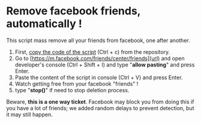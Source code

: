 # Remove facebook friends, automatically !

This script mass remove all your friends from facebook, one after another.

1) First, [copy the code of the script](https://github.com/danass/remove-fb-friends/blob/main/remove.js) (Ctrl + c) from the repository.
2) Go to [https://m.facebook.com/friends/center/friends](url) and open developer's console (Ctrl + Shift + I) and type "**allow pasting**" and press Enter.
3) Paste the content of the script in console (Ctrl + V) and press Enter.
4) Watch getting free from your facebook "friends" !
5) type "**stop()**" if need to stop deletion process. 

Beware, **this is a one way ticket**.
Facebook may block you from doing this if you have a lot of friends; we added random delays to prevent detection, but it may still happen.
